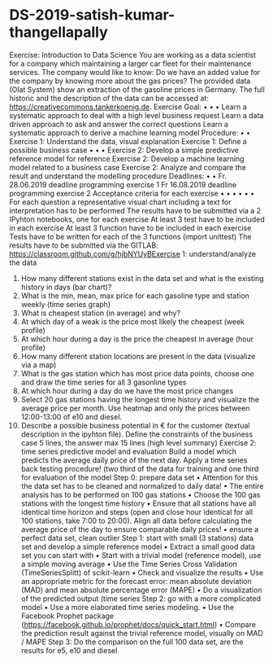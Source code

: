 # DS-2019-satish-kumar-thangellapally

Exercise: Introduction to Data Science
You are working as a data scientist for a company which maintaining a larger car fleet
for their maintenance services. The company would like to know:
Do we have an added value for the company by knowing more about the gas
prices?
The provided data (Olat System) show an extraction of the gasoline prices in Germany.
The full historic and the description of the data can be accessed at:
https://creativecommons.tankerkoenig.de.
Exercise Goal:
•
•
•
Learn a systematic approach to deal with a high level business request
Learn a data driven approach to ask and answer the correct questions
Learn a systematic approach to derive a machine learning model
Procedure:
•
• Exercise 1: Understand the data, visual explanation
Exercise 1: Define a possible business case
•
•
• Exercise 2: Develop a simple predictive reference model for reference
Exercise 2: Develop a machine learning model related to a business case
Exercise 2: Analyze and compare the result and understand the modelling
procedure
Deadlines:
•
•
Fr. 28.06.2019 deadline programming exercise 1
Fr 16.08.2019 deadline programming exercise 2
Acceptance criteria for each exercise
•
•
•
•
•
•
For each question a representative visual chart including a text for interpretation
has to be performed
The results have to be submitted via a 2 IPyhton notebooks, one for each exercise
At least 3 test have to be included in each exercise
At least 3 function have to be included in each exercise
Tests have to be written for each of the 3 functions (import unittest)
The results have to be submitted via the GITLAB:
https://classroom.github.com/g/hjbNYUyBExercise 1: understand/analyze the data
1. How many different stations exist in the data set and what is the existing history
in days (bar chart)?
2. What is the min, mean, max price for each gasoline type and station weekly (time
series graph)
3. What is cheapest station (in average) and why?
4. At which day of a weak is the price most likely the cheapest (week profile)
5. At which hour during a day is the price the cheapest in average (hour profile)
6. How many different station locations are present in the data (visualize via a map)
7. What is the gas station which has most price data points, choose one and draw
the time series for all 3 gasonline types
8. At which hour during a day do we have the most price changes
9. Select 20 gas stations having the longest time history and visualize the average
price per month. Use heatmap and only the prices between 12:00-13:00 of e10
and diesel.
10. Describe a possible business potential in € for the customer (textual description
in the ipyhton file). Define the constraints of the business case 5 lines, the
answer max 15 lines (high level summary)
Exercise 2: time series predictive model and evaluation
Build a model which predicts the average daily price of the next day.
Apply a time series back testing procedure! (two third of the data for training and one
third for evaluation of the model
Step 0: prepare data set
• Attention for this the data set has to be cleaned and normalized to daily data!
• The entire analysis has to be performed on 100 gas stations
• Choose the 100 gas stations with the longest time history
• Ensure that all stations have all identical time horizon and steps (open and close
hour identical for all 100 stations, take 7:00 to 20:00). Align all data before
calculating the average price of the day to ensure comparable daily prices!
• ensure a perfect data set, clean outlier
Step 1: start with small (3 stations) data set and develop a simple reference model
• Extract a small good data set you can start with
• Start with a trivial model (reference model), use a simple moving average
• Use the Time Series Cross Validation (TimeSeriesSplitt) of scikit-learn
• Check and visualize the results
• Use an appropriate metric for the forecast error: mean absolute deviation (MAD)
and mean absolute percentage error (MAPE)
• Do a visualization of the predicted output (time series
Step 2: go with a more complicated model
• Use a more elaborated time series modeling.
• Use the Facebook Prophet package
(https://facebook.github.io/prophet/docs/quick_start.html)
• Compare the prediction result against the trivial reference model, visually on
MAD / MAPE
Step 3: Do the comparison on the full 100 data set, are the results for e5, e10 and diesel
